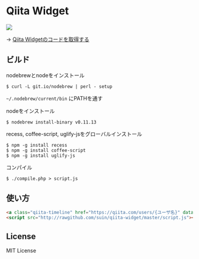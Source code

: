 # Qiita Widget

![](https://raw.github.com/suin/qiita-widget/master/image.png)

→ [Qiita Widgetのコードを取得する](http://qiita-widget.suin.org/)

## ビルド

nodebrewとnodeをインストール

```
$ curl -L git.io/nodebrew | perl - setup
```

``~/.nodebrew/current/bin`` にPATHを通す

nodeをインストール

```
$ nodebrew install-binary v0.11.13
```

recess, coffee-script, uglify-jsをグローバルインストール

```
$ npm -g install recess
$ npm -g install coffee-script
$ npm -g install uglify-js
```

コンパイル

```
$ ./compile.php > script.js
```

## 使い方

```html
<a class="qiita-timeline" href="https://qiita.com/users/{ユーザ名}" data-qiita-username="{ユーザ名}">{ユーザ名}のtips</a>
<script src="http://rawgithub.com/suin/qiita-widget/master/script.js"></script>
```

## License

MIT License
